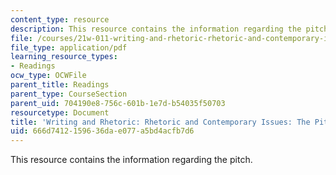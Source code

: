 ```yaml
---
content_type: resource
description: This resource contains the information regarding the pitch.
file: /courses/21w-011-writing-and-rhetoric-rhetoric-and-contemporary-issues-fall-2015/666d7412159636dae077a5bd4acfb7d6_MIT21W_011F15_the_pitch.pdf
file_type: application/pdf
learning_resource_types:
- Readings
ocw_type: OCWFile
parent_title: Readings
parent_type: CourseSection
parent_uid: 704190e8-756c-601b-1e7d-b54035f50703
resourcetype: Document
title: 'Writing and Rhetoric: Rhetoric and Contemporary Issues: The Pitch'
uid: 666d7412-1596-36da-e077-a5bd4acfb7d6
---
```

This resource contains the information regarding the pitch.

